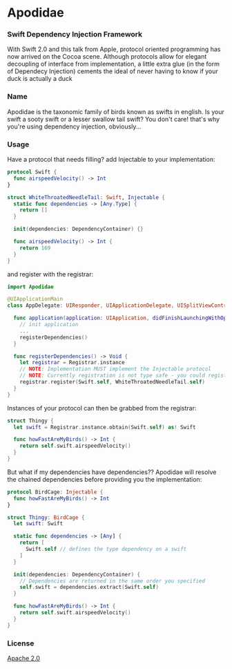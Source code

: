 # Apodidae #
### Swift Dependency Injection Framework ###
With Swift 2.0 and this talk from Apple, protocol oriented programming has now arrived on the Cocoa scene. Although protocols allow for elegant decoupling of interface from implementation, a little extra glue (in the form of Dependecy Injection) cements the ideal of never having to know if your duck is actually a duck

### Name ###
Apodidae is the taxonomic family of birds known as swifts in english. Is your swift a sooty swift or a lesser swallow tail swift? You don't care! that's why you're using dependency injection, obviously...

### Usage ###
Have a protocol that needs filling? add Injectable to your implementation:
```swift
protocol Swift {
  func airspeedVelocity() -> Int
}

struct WhiteThroatedNeedleTail: Swift, Injectable {
  static func dependencies -> [Any.Type] {
    return []
  }

  init(dependencies: DependencyContainer) {}

  func airspeedVelocity() -> Int {
    return 169
  }
}
```
and register with the registrar:
```swift
import Apodidae

@UIApplicationMain
class AppDelegate: UIResponder, UIApplicationDelegate, UISplitViewControllerDelegate {

  func application(application: UIApplication, didFinishLaunchingWithOptions launchOptions: [NSObject: AnyObject]?) -> Bool {
    // init application
    ...
    registerDependencies()
  }

  func registerDependencies() -> Void {
    let registrar = Registrar.instance
    // NOTE: Implementation MUST implement the Injectable protocol
    // NOTE: Currently registration is not type safe - you could register a nonconforming class, which will fail at runtime
    registrar.register(Swift.self, WhiteThroatedNeedleTail.self)
  }
}
```
Instances of your protocol can then be grabbed from the registrar:
```swift
struct Thingy {
  let swift = Registrar.instance.obtain(Swift.self) as! Swift

  func howFastAreMyBirds() -> Int {
    return self.swift.airspeedVelocity()
  }
}
```
But what if my dependencies have dependencies?? Apodidae will resolve the chained dependencies before providing you the implementation:
```swift
protocol BirdCage: Injectable {
  func howFastAreMyBirds() -> Int
}

struct Thingy: BirdCage {
  let swift: Swift

  static func dependencies -> [Any] {
    return [
      Swift.self // defines the type dependency on a swift
    ]
  }

  init(dependencies: DependencyContainer) {
    // Dependencies are returned in the same order you specified
    self.swift = dependencies.extract(Swift.self)
  }

  func howFastAreMyBirds() -> Int {
    return self.swift.airspeedVelocity()
  }
}
```
### License ###
[Apache 2.0](http://www.apache.org/licenses/LICENSE-2.0)
